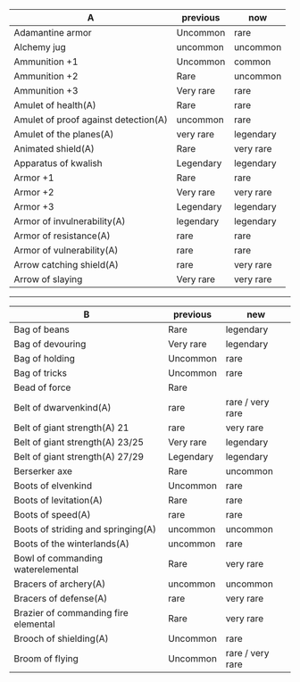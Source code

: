 | A  | previous | now |
| --- | --- | --- |
|Adamantine armor|Uncommon |rare|
|Alchemy jug|uncommon | uncommon |
|Ammunition +1|Uncommon |common|
|Ammunition +2|Rare | uncommon|
|Ammunition +3|Very rare | rare|
|Amulet of health(A) |Rare | rare|
|Amulet of proof against detection(A)| uncommon | rare|
|Amulet of the planes(A)|very rare|legendary|
|Animated shield(A)| Rare | very rare|
|Apparatus of kwalish|Legendary | legendary|
|Armor +1|Rare | rare|
|Armor +2|Very rare | very rare|
|Armor +3|Legendary | legendary|
|Armor of invulnerability(A)|legendary | legendary|
|Armor of resistance(A)| rare | rare|
|Armor of vulnerability(A)| rare | rare|
|Arrow catching shield(A) |rare |very rare|
|Arrow of slaying|Very rare | very rare|

____________________

| B   | previous | new |
| --- | ---      | --- |
|Bag of beans|Rare |legendary|
|Bag of devouring|Very rare |legendary|
|Bag of holding|Uncommon | rare|
|Bag of tricks|Uncommon | rare|
|Bead of force|Rare || 
|Belt of dwarvenkind(A)| rare | rare / very rare|
|Belt of giant strength(A) 21| rare | very rare|
|Belt of giant strength(A) 23/25| Very rare | legendary|
|Belt of giant strength(A) 27/29| Legendary | legendary|
|Berserker axe|Rare | uncommon|
|Boots of elvenkind|Uncommon | rare|
|Boots of levitation(A)| Rare | rare|
|Boots of speed(A)| rare | rare|
|Boots of striding and springing(A)| uncommon | uncommon|
|Boots of the winterlands(A)| uncommon | rare|
|Bowl of commanding waterelemental|Rare | very rare|
|Bracers of archery(A)| uncommon | uncommon|
|Bracers of defense(A)| rare |very rare|
|Brazier of commanding fire elemental|Rare | very rare|
|Brooch of shielding(A)| Uncommon | rare|
|Broom of flying|Uncommon | rare / very rare|

